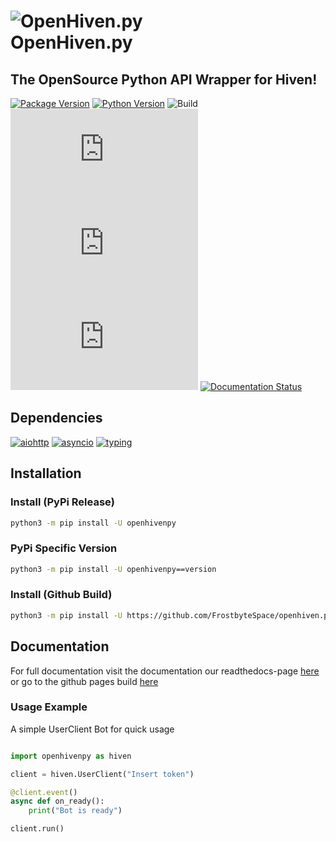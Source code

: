 # ![OpenHiven.py](https://images.nxybi.me/da4e88d64f12.png) <br> OpenHiven.py
## The OpenSource Python API Wrapper for Hiven!

[![Package Version](https://img.shields.io/badge/package%20version-v0.1.2.1-purple?logo=python)](https://github.com/FrostbyteSpace/openhiven.py)
[![Python Version](https://img.shields.io/badge/python->=3.7-blue?logo=python)](https://python.org)
![Build](https://img.shields.io/github/workflow/status/FrostbyteSpace/openhiven.py/CodeQL?logo=github)
[![Latest Commit](https://img.shields.io/github/last-commit/FrostbyteSpace/openhiven.py?logo=github&color=violet)](https://github.com/FrostbyteSpace/openhiven.py/commits/mainy)
![Lines of Code](https://img.shields.io/tokei/lines/github/FrostbyteSpace/openhiven.py)
[![License](https://img.shields.io/github/license/FrostbyteSpace/openhiven.py)](https://github.com/FrostbyteSpace/openhiven.py/blob/main/LICENSE)
[![Documentation Status](https://readthedocs.org/projects/openhivenpy/badge/?version=latest)](https://readthedocs.org/projects/openhivenpy/)

## Dependencies

[![aiohttp](https://img.shields.io/github/pipenv/locked/dependency-version/FrostbyteSpace/openhiven.py/aiohttp/main)](https://docs.aiohttp.org/en/stable/)
[![asyncio](https://img.shields.io/github/pipenv/locked/dependency-version/FrostbyteSpace/openhiven.py/asyncio/main)](https://docs.python.org/3/library/asyncio.html)
[![typing](https://img.shields.io/github/pipenv/locked/dependency-version/FrostbyteSpace/openhiven.py/typing/main)](https://docs.python.org/3/library/typing.html)

## Installation
### Install (PyPi Release)

```bash
python3 -m pip install -U openhivenpy
```

### PyPi Specific Version

```bash
python3 -m pip install -U openhivenpy==version
```

### Install (Github Build)
```bash
python3 -m pip install -U https://github.com/FrostbyteSpace/openhiven.py/archive/main.zip
```

## Documentation
For full documentation visit the documentation our readthedocs-page
[here](https://openhivenpy.readthedocs.io/en/latest/) or go to the github pages build 
[here](https://frostbytespace.github.io/docs_openhiven.py/build/)


### Usage Example

A simple UserClient Bot for quick usage

```python

import openhivenpy as hiven

client = hiven.UserClient("Insert token")

@client.event()
async def on_ready():
    print("Bot is ready")

client.run()

```
